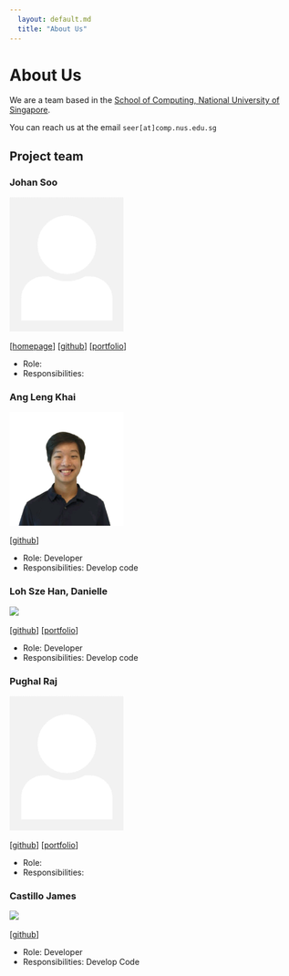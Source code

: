 ```yaml
---
  layout: default.md
  title: "About Us"
---
```


# About Us

We are a team based in the [School of Computing, National University of Singapore](http://www.comp.nus.edu.sg).

You can reach us at the email `seer[at]comp.nus.edu.sg`

## Project team

### Johan Soo

<img src="images/johndoe.png" width="200px">

[[homepage](http://www.comp.nus.edu.sg/~damithch)]
[[github](https://github.com/johndoe)]
[[portfolio](team/johndoe.md)]

* Role: 
* Responsibilities:

### Ang Leng Khai

<img src="images/zer0legion.png" width="200px">

[[github](http://github.com/zer0legion)] 


* Role: Developer
* Responsibilities: Develop code

### Loh Sze Han, Danielle

<img src="images/danielleloh.png" width="200px">

[[github](http://github.com/danielleloh)] [[portfolio](team/johndoe.md)]

* Role: Developer
* Responsibilities: Develop code

### Pughal Raj

<img src="images/johndoe.png" width="200px">

[[github](http://github.com/johndoe)]
[[portfolio](team/johndoe.md)]

* Role:
* Responsibilities: 

### Castillo James

<img src="images/jayllo-c.png" width="200px">

[[github](http://github.com/jayllo-c)]

* Role: Developer
* Responsibilities: Develop Code
